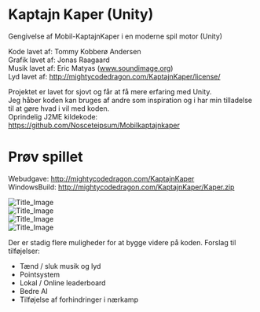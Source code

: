 # Kaptajn Kaper (Unity)
Gengivelse af Mobil-KaptajnKaper i en moderne spil motor (Unity)

Kode lavet af: Tommy Kobberø Andersen  
Grafik lavet af: Jonas Raagaard  
Musik lavet af: Eric Matyas (www.soundimage.org)  
Lyd lavet af: http://mightycodedragon.com/KaptajnKaper/license/  

Projektet er lavet for sjovt og får at få mere erfaring med Unity.  
Jeg håber koden kan bruges af andre som inspiration og i har min tilladelse til at gøre hvad i vil med koden.  
Oprindelig J2ME kildekode: https://github.com/Nosceteipsum/Mobilkaptajnkaper

# Prøv spillet
Webudgave: http://mightycodedragon.com/KaptajnKaper  
WindowsBuild: http://mightycodedragon.com/KaptajnKaper/Kaper.zip  

![Title_Image](http://logicwork.net/images/github/unity_kk_title.png)  
![Title_Image](http://logicwork.net/images/github/unity_kk.jpg)  
![Title_Image](http://logicwork.net/images/github/unity_kk1.jpg)  
![Title_Image](http://logicwork.net/images/github/unity_kk2.jpg)  

Der er stadig flere muligheder for at bygge videre på koden. 
Forslag til tilføjelser:
* Tænd / sluk musik og lyd
* Pointsystem
* Lokal / Online leaderboard
* Bedre AI
* Tilføjelse af forhindringer i nærkamp

